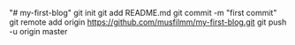 "# my-first-blog"  git init git add README.md git commit -m "first commit" git remote add origin https://github.com/musfilmm/my-first-blog.git git push -u origin master
